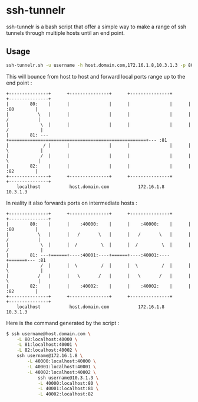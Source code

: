# ssh-tunnelr

ssh-tunnelr is a bash script that offer a simple way to make a range of
ssh tunnels through multiple hosts until an end point.

## Usage

```bash
ssh-tunnelr.sh -u username -h host.domain.com,172.16.1.8,10.3.1.3 -p 80:82
````
This will bounce from host to host and forward local ports range up to the end point :
````
+---------------+      +---------------+      +---------------+      +---------------+
|        80:    |      |               |      |               |      |    :80        |
|           \   |      |               |      |               |      |   /           |
|            \  |      |               |      |               |      |  /            |
|        81: ---+====================================================+--- :81
|             / |      |               |      |               |      |  \            |
|            /  |      |               |      |               |      |   \           |
|        82:    |      |               |      |               |      |    :82        |
+---------------+      +---------------+      +---------------+      +---------------+
    localhost           host.domain.com           172.16.1.8             10.3.1.3
````
In reality it also forwards ports on intermediate hosts :
````
+---------------+      +---------------+      +---------------+      +---------------+
|        80:    |      |    :40000:    |      |    :40000:    |      |    :80        |
|           \   |      |   /       \   |      |   /       \   |      |   /           |
|            \  |      |  /         \  |      |  /         \  |      |  /            |
|        81: ---+======+----:40001:----+======+----:40001:----+======+--- :81
|            /  |      |  \         /  |      |  \         /  |      |  \            |
|           /   |      |   \       /   |      |   \       /   |      |   \           |
|        82:    |      |    :40002:    |      |    :40002:    |      |    :82        |
+---------------+      +---------------+      +---------------+      +---------------+
    localhost           host.domain.com           172.16.1.8             10.3.1.3
````
Here is the command generated by the script :
```bash
$ ssh username@host.domain.com \
    -L 80:localhost:40000 \
    -L 81:localhost:40001 \
    -L 82:localhost:40002 \
    ssh username@172.16.1.8 \
        -L 40000:localhost:40000 \
        -L 40001:localhost:40001 \
        -L 40002:localhost:40002 \
            ssh username@10.3.1.3 \
            -L 40000:localhost:80 \
            -L 40001:localhost:81 \
            -L 40002:localhost:82
````
